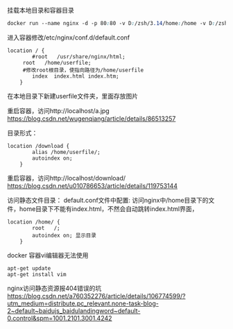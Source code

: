 挂载本地目录和容器目录
```css
docker run --name nginx -d -p 80:80 -v D:/zsh/3.14/home:/home -v D:/zsh/3.14/nginx/conf.d/default.conf:/etc/nginx/conf.d/default.conf -v D:/zsh/3.14/nginx/nginx.conf:/etc/nginx/nginx.conf -d nginx
```
进入容器修改/etc/nginx/conf.d/default.conf
```nginx
location / {
        #root   /usr/share/nginx/html;
     root   /home/userfile;  
     #修改root根目录，使指向路径为/home/userfile
        index  index.html index.htm;
    }
```
在本地目录下新建userfile文件夹，里面存放图片

重启容器，访问http://localhost/a.jpg
https://blog.csdn.net/wugenqiang/article/details/86513257

目录形式：
```nginx
location /download {
        alias /home/userfile/;
        autoindex on;
    }
```
重启容器，访问http://localhost/download/
https://blog.csdn.net/u010786653/article/details/119753144


访问静态文件目录：
default.conf文件中配置:
访问nginx中/home目录下的文件，home目录下不能有index.html，不然会自动跳转index.html界面，
```nginx
location /home/ {
        root   /;
        autoindex on; 显示目录
    }
```


docker 容器vi编辑器无法使用
```linux
apt-get update
apt-get install vim
```


nginx访问静态资源报404错误的坑
https://blog.csdn.net/a760352276/article/details/106774599/?utm_medium=distribute.pc_relevant.none-task-blog-2~default~baidujs_baidulandingword~default-0.control&spm=1001.2101.3001.4242